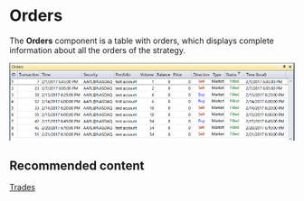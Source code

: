 # Orders

The **Orders** component is a table with orders, which displays complete information about all the orders of the strategy. 

![Designer Applications 00](../images/Designer_Applications_00.png)

## Recommended content

[Trades](Designer_Trades.md)
